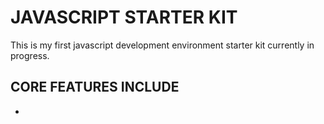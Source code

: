 # JAVASCRIPT STARTER KIT 

This is my first javascript development environment starter kit currently in progress. 

## CORE FEATURES INCLUDE

- 
